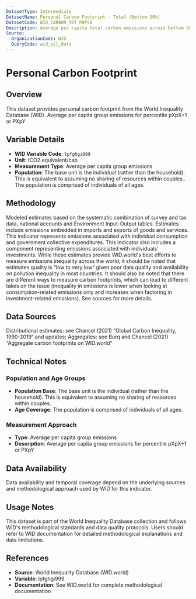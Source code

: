 ```yaml
---
DatasetType: Intermediate
DatasetName: Personal Carbon Footprint - Total (Bottom 50%)
DatasetCode: WID_CARBON_TOT_P0P50
Description: Average per capita total carbon emissions across bottom 50% income percentiles. Combines both consumption and investment-related emissions for comprehensive personal carbon footprint. Includes emissions from individual consumption, government expenditures, and individual investments.
Source:
  OrganizationCode: WID
  QueryCode: wid_all_data
---
```

# Personal Carbon Footprint

## Overview

This dataset provides personal carbon footprint from the World Inequality Database (WID). Average per capita group emissions for percentile pXpX+1 or PXpY

## Variable Details

- **WID Variable Code**: `lpfghgi999`
- **Unit**: tCO2 equivalent/cap
- **Measurement Type**: Average per capita group emissions
- **Population**: The base unit is the individual (rather than the household). This is equivalent to assuming no sharing of resources within couples.. The population is comprised of individuals of all ages.

## Methodology

Modeled estimates based on the systematic combination of survey and tax data, national accounts and Environment Input-Output tables. Estimates include emissions embedded in imports and exports of goods and services. This indicator represents emissions associated with individual consumption and government collective expenditures. This indicator also includes a component representing emissions associated with individuals' investments. While these estimates provide WID.world's best efforts to measure emissions inequality across the world, it should be noted that estimates quality is “low to very low“ given poor data quality and availability on pollution inequality in most countries. It should also be noted that there are different ways to measure carbon footprints, which can lead to different takes on the issue (inequality in emissions is lower when looking at consumption-related emissions only and increases when factoring in investment-related emissions). See sources for more details.

## Data Sources

Distributional estimates: see Chancel (2021) “Global Carbon Inequality, 1990-2019“ and updates; Aggregates: see Burq and Chancel (2021) “Aggregate carbon footprints on WID.world“

## Technical Notes

### Population and Age Groups
- **Population Base**: The base unit is the individual (rather than the household). This is equivalent to assuming no sharing of resources within couples.
- **Age Coverage**: The population is comprised of individuals of all ages.

### Measurement Approach
- **Type**: Average per capita group emissions
- **Description**: Average per capita group emissions for percentile pXpX+1 or PXpY

## Data Availability

Data availability and temporal coverage depend on the underlying sources and methodological approach used by WID for this indicator.

## Usage Notes

This dataset is part of the World Inequality Database collection and follows WID's methodological standards and data quality protocols. Users should refer to WID documentation for detailed methodological explanations and data limitations.

## References

- **Source**: World Inequality Database (WID.world)
- **Variable**: lpfghgi999
- **Documentation**: See WID.world for complete methodological documentation